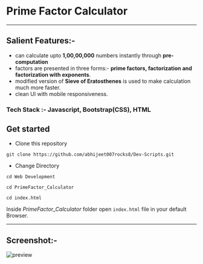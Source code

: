 # Prime Factor Calculator
---
## Salient Features:-
- can calculate upto **1,00,00,000** numbers instantly through **pre-computation**
- factors are presented in three forms:- **prime factors, factorization and factorization with exponents**.
- modified version of **Sieve of Eratosthenes** is used to make calculation much more faster.
- clean UI with mobile responsiveness.

### Tech Stack :- Javascript, Bootstrap(CSS), HTML

## **Get started**
- Clone this repository

``` 
git clone https://github.com/abhijeet007rocks8/Dev-Scripts.git
```
- Change Directory

```
cd Web Development
```
```
cd PrimeFactor_Calculator
```
```
cd index.html
```
Inside _PrimeFactor_Calculator_ folder open ```index.html``` file in your default Browser.

---
## Screenshot:-
![preview](https://user-images.githubusercontent.com/40180496/157040188-4c930459-6cd9-48f4-bfa9-1020efc43af3.png)

